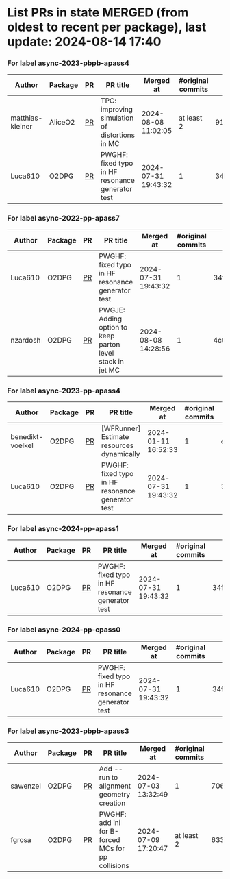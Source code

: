 # List PRs in state MERGED (from oldest to recent per package), last update: 2024-08-14 17:40 


### For label async-2023-pbpb-apass4

| Author | Package | PR | PR title | Merged at | #original commits | Merge commit |
| --- | --- | --- | --- | --- | --- | --- |
| matthias-kleiner | AliceO2 | [PR](https://github.com/AliceO2Group/AliceO2/pull/13345) | TPC: improving simulation of distortions in MC | 2024-08-08 11:02:05 | at least 2 | 91dd4df3c7a3a8b8f7e723b0325d18fa053aedc3 |
| Luca610 | O2DPG | [PR](https://github.com/AliceO2Group/O2DPG/pull/1717) | PWGHF: fixed typo in HF resonance generator test | 2024-07-31 19:43:32 | 1 | 34f5498e0b9b9408e532b38d1807488196fddb90 |


### For label async-2022-pp-apass7

| Author | Package | PR | PR title | Merged at | #original commits | Merge commit |
| --- | --- | --- | --- | --- | --- | --- |
| Luca610 | O2DPG | [PR](https://github.com/AliceO2Group/O2DPG/pull/1717) | PWGHF: fixed typo in HF resonance generator test | 2024-07-31 19:43:32 | 1 | 34f5498e0b9b9408e532b38d1807488196fddb90 |
| nzardosh | O2DPG | [PR](https://github.com/AliceO2Group/O2DPG/pull/1723) | PWGJE: Adding option to keep parton level stack in jet MC | 2024-08-08 14:28:56 | 1 | 4c65dcd2495f2094d70b0b2048360bb8acf34205 |


### For label async-2023-pp-apass4

| Author | Package | PR | PR title | Merged at | #original commits | Merge commit |
| --- | --- | --- | --- | --- | --- | --- |
| benedikt-voelkel | O2DPG | [PR](https://github.com/AliceO2Group/O2DPG/pull/1329) | [WFRunner] Estimate resources dynamically | 2024-01-11 16:52:33 | 1 | ef0e84d4d13fcafb86b96895ca370894025619fa |
| Luca610 | O2DPG | [PR](https://github.com/AliceO2Group/O2DPG/pull/1717) | PWGHF: fixed typo in HF resonance generator test | 2024-07-31 19:43:32 | 1 | 34f5498e0b9b9408e532b38d1807488196fddb90 |


### For label async-2024-pp-apass1

| Author | Package | PR | PR title | Merged at | #original commits | Merge commit |
| --- | --- | --- | --- | --- | --- | --- |
| Luca610 | O2DPG | [PR](https://github.com/AliceO2Group/O2DPG/pull/1717) | PWGHF: fixed typo in HF resonance generator test | 2024-07-31 19:43:32 | 1 | 34f5498e0b9b9408e532b38d1807488196fddb90 |


### For label async-2024-pp-cpass0

| Author | Package | PR | PR title | Merged at | #original commits | Merge commit |
| --- | --- | --- | --- | --- | --- | --- |
| Luca610 | O2DPG | [PR](https://github.com/AliceO2Group/O2DPG/pull/1717) | PWGHF: fixed typo in HF resonance generator test | 2024-07-31 19:43:32 | 1 | 34f5498e0b9b9408e532b38d1807488196fddb90 |


### For label async-2023-pbpb-apass3

| Author | Package | PR | PR title | Merged at | #original commits | Merge commit |
| --- | --- | --- | --- | --- | --- | --- |
| sawenzel | O2DPG | [PR](https://github.com/AliceO2Group/O2DPG/pull/1686) | Add --run to alignment geometry creation | 2024-07-03 13:32:49 | 1 | 706946e78cd3359896402df6a88d1de80001e609 |
| fgrosa | O2DPG | [PR](https://github.com/AliceO2Group/O2DPG/pull/1693) | PWGHF: add ini for B-forced MCs for pp collisions | 2024-07-09 17:20:47 | at least 2 | 633ed6726bfaa3ef185e69e2325ead380a568c38 |
